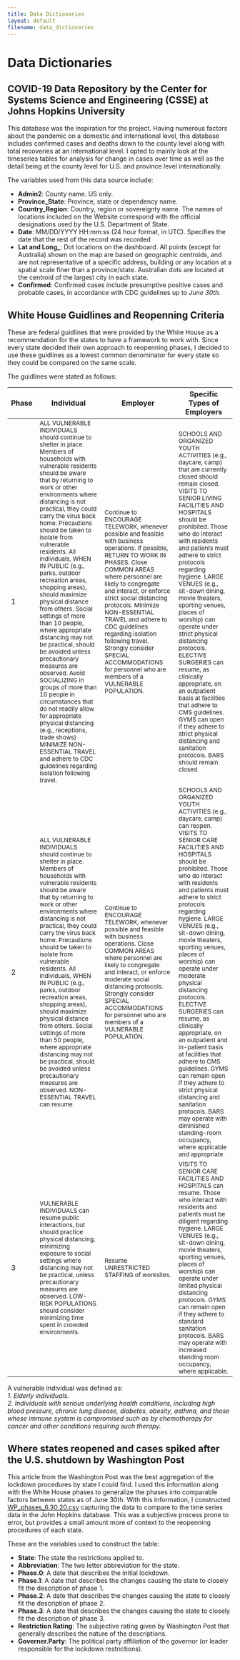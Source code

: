 ```yaml
---
title: Data Dictionaries
layout: default
filename: data_dictionaries
--- 
```


# Data Dictionaries

## COVID-19 Data Repository by the Center for Systems Science and Engineering (CSSE) at Johns Hopkins University

This database was the inspiration for ths project. Having numerous factors about the pandemic on a domestic and international level,
this database includes confirmed cases and deaths down to the county level along with total recoveries at an international level. 
I opted to mainly look at the timeseries tables for analysis for change in cases over time as well as the detail being at the county level for U.S.
and province level internationally.

The variables used from this data source include:

- **Admin2**: County name. US only.
- **Province_State**: Province, state or dependency name.
- **Country_Region**: Country, region or sovereignty name. The names of locations included on the Website correspond with the official designations used by the U.S. Department of State.
- **Date**: MM/DD/YYYY HH:mm:ss (24 hour format, in UTC). Specifies the date that the rest of the record was recorded
- **Lat and Long_**: Dot locations on the dashboard. All points (except for Australia) shown on the map are based on geographic centroids, and are not representative of a specific address, building or any location at a spatial scale finer than a province/state. Australian dots are located at the centroid of the largest city in each state.
- **Confirmed**: Confirmed cases include presumptive positive cases and probable cases, in accordance with CDC guidelines up to *June 30th.*

## White House Guidlines and Reopenning Criteria

These are federal guidlines that were provided by the White House as a recommendation for the states to have a framework to work with.
Since every state decided their own approach to reopenning phases, I decided to use these guidlines as a lowest common denominator for 
every state so they could be compared on the same scale.

The guidlines were stated as follows:


| Phase | Individual | Employer | Specific Types of Employers |
|-------|------------|----------|-----------------------------|
|   1   |<sub>ALL VULNERABLE INDIVIDUALS should continue to shelter in place. Members of households with vulnerable residents should be aware that by returning to work or other environments where distancing is not practical, they could carry the virus back home. Precautions should be taken to isolate from vulnerable residents. All individuals, WHEN IN PUBLIC (e.g., parks, outdoor recreation areas, shopping areas), should maximize physical distance from others. Social settings of more than 10 people, where appropriate distancing may not be practical, should be avoided unless precautionary measures are observed. Avoid SOCIALIZING in groups of more than 10 people in circumstances that do not readily allow for appropriate physical distancing (e.g., receptions, trade shows) MINIMIZE NON-ESSENTIAL TRAVEL and adhere to CDC guidelines regarding isolation following travel.</sub>|<sub>Continue to ENCOURAGE TELEWORK, whenever possible and feasible with business operations. If possible, RETURN TO WORK IN PHASES. Close COMMON AREAS where personnel are likely to congregate and interact, or enforce strict social distancing protocols. Minimize NON-ESSENTIAL TRAVEL and adhere to CDC guidelines regarding isolation following travel. Strongly consider SPECIAL ACCOMMODATIONS for personnel who are members of a VULNERABLE POPULATION.</sub>|<sub>SCHOOLS AND ORGANIZED YOUTH ACTIVITIES (e.g., daycare, camp) that are currently closed should remain closed. VISITS TO SENIOR LIVING FACILITIES AND HOSPITALS should be prohibited. Those who do interact with residents and patients must adhere to strict protocols regarding hygiene. LARGE VENUES (e.g., sit-down dining, movie theaters, sporting venues, places of worship) can operate under strict physical distancing protocols. ELECTIVE SURGERIES can resume, as clinically appropriate, on an outpatient basis at facilities that adhere to CMS guidelines. GYMS can open if they adhere to strict physical distancing and sanitation protocols. BARS should remain closed.</sub>|
|   2   |<sub>ALL VULNERABLE INDIVIDUALS should continue to shelter in place. Members of households with vulnerable residents should be aware that by returning to work or other environments where distancing is not practical, they could carry the virus back home. Precautions should be taken to isolate from vulnerable residents. All individuals, WHEN IN PUBLIC (e.g., parks, outdoor recreation areas, shopping areas), should maximize physical distance from others. Social settings of more than 50 people, where appropriate distancing may not be practical, should be avoided unless precautionary measures are observed. NON-ESSENTIAL TRAVEL can resume.</sub>|<sub>Continue to ENCOURAGE TELEWORK, whenever possible and feasible with business operations. Close COMMON AREAS where personnel are likely to congregate and interact, or enforce moderate social distancing protocols. Strongly consider SPECIAL ACCOMMODATIONS for personnel who are members of a VULNERABLE POPULATION.</sub>|<sub>SCHOOLS AND ORGANIZED YOUTH ACTIVITIES (e.g., daycare, camp) can reopen. VISITS TO SENIOR CARE FACILITIES AND HOSPITALS should be prohibited. Those who do interact with residents and patients must adhere to strict protocols regarding hygiene. LARGE VENUES (e.g., sit-down dining, movie theaters, sporting venues, places of worship) can operate under moderate physical distancing protocols. ELECTIVE SURGERIES can resume, as clinically appropriate, on an outpatient and in-patient basis at facilities that adhere to CMS guidelines. GYMS can remain open if they adhere to strict physical distancing and sanitation protocols. BARS may operate with diminished standing-room occupancy, where applicable and appropriate.</sub>|
|   3   |<sub>VULNERABLE INDIVIDUALS can resume public interactions, but should practice physical distancing, minimizing exposure to social settings where distancing may not be practical, unless precautionary measures are observed. LOW-RISK POPULATIONS should consider minimizing time spent in crowded environments.</sub>|<sub>Resume UNRESTRICTED STAFFING of worksites.</sub>|<sub>VISITS TO SENIOR CARE FACILITIES AND HOSPITALS can resume. Those who interact with residents and patients must be diligent regarding hygiene. LARGE VENUES (e.g., sit-down dining, movie theaters, sporting venues, places of worship) can operate under limited physical distancing protocols. GYMS can remain open if they adhere to standard sanitation protocols. BARS may operate with increased standing room occupancy, where applicable.</sub>|

A vulnerable individual was defined as:  
*1. Elderly individuals.*  
*2. Individuals with serious underlying health conditions, including high blood pressure, chronic lung disease,
diabetes, obesity, asthma, and those whose immune system is compromised such as by chemotherapy for cancer and other conditions requiring such therapy.*

## Where states reopened and cases spiked after the U.S. shutdown by Washington Post

This article from the Washington Post was the best aggregation of the lockdown procedures by state I could find. I used this information along with the White House phases to generalize the phases into comparable factors between states as of June 30th. With this information, I constructed [WP_phases_6.30.20.csv](https://github.com/ander428/JohnHopkins_COVID-19/blob/master/data/pandemic/WP_phases_6.30.20.csv) capturing the data to compare to the time series data in the John Hopkins database. This was a subjective process prone to error, but provides a small amount more of context to the reopenning procedures of each state.

These are the variables used to construct the table:

- **State**: The state the restrictions applied to.
- **Abbreviation**: The two letter abbreviation for the state.
- **Phase.0**: A date that describes the initial lockdown.
- **Phase.1**: A date that describes the changes causing the state to closely fit the description of phase 1.
- **Phase.2**: A date that describes the changes causing the state to closely fit the description of phase 2.
- **Phase.3**: A date that describes the changes causing the state to closely fit the description of phase 3.
- **Restriction Rating**: The subjective rating given by Washington Post that generally describes the nature of the descriptions.
- **Governer.Party**: The political party affiliation of the governor (or leader responsible for the lockdown restrictions).

